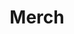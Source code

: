 ---
layout: product-category
title: Merch
permalink: /merch/
products: merchandise
hide_hero: true
---